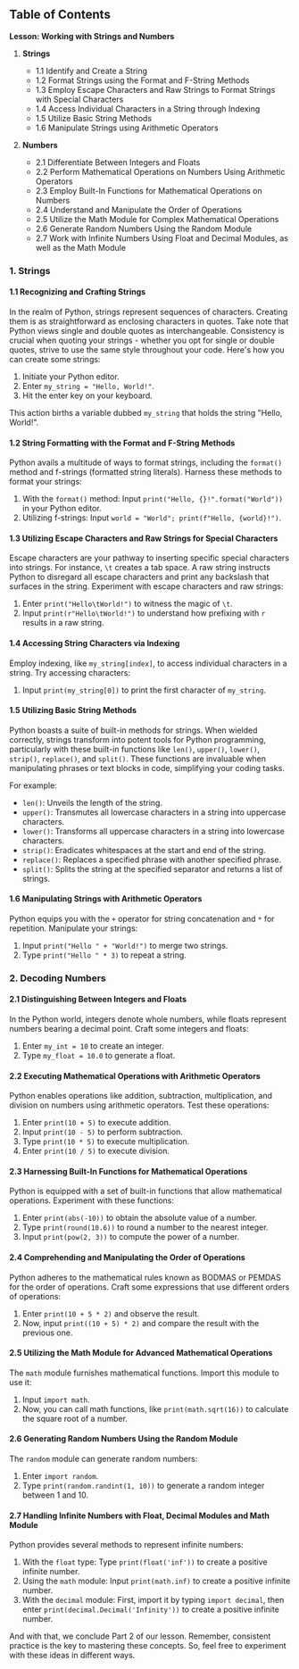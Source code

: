 ## Table of Contents

**Lesson: Working with Strings and Numbers**

1. **Strings**
   - 1.1 Identify and Create a String
   - 1.2 Format Strings using the Format and F-String Methods
   - 1.3 Employ Escape Characters and Raw Strings to Format Strings with Special Characters
   - 1.4 Access Individual Characters in a String through Indexing
   - 1.5 Utilize Basic String Methods
   - 1.6 Manipulate Strings using Arithmetic Operators

2. **Numbers**
   - 2.1 Differentiate Between Integers and Floats
   - 2.2 Perform Mathematical Operations on Numbers Using Arithmetic Operators
   - 2.3 Employ Built-In Functions for Mathematical Operations on Numbers
   - 2.4 Understand and Manipulate the Order of Operations
   - 2.5 Utilize the Math Module for Complex Mathematical Operations
   - 2.6 Generate Random Numbers Using the Random Module
   - 2.7 Work with Infinite Numbers Using Float and Decimal Modules, as well as the Math Module


### 1. Strings

#### 1.1 Recognizing and Crafting Strings

In the realm of Python, strings represent sequences of characters. Creating them is as straightforward as enclosing characters in quotes. Take note that Python views single and double quotes as interchangeable. Consistency is crucial when quoting your strings - whether you opt for single or double quotes, strive to use the same style throughout your code. Here's how you can create some strings:

1.  Initiate your Python editor.
2.  Enter `my_string = "Hello, World!"`.
3.  Hit the enter key on your keyboard.

This action births a variable dubbed `my_string` that holds the string "Hello, World!".

#### 1.2 String Formatting with the Format and F-String Methods

Python avails a multitude of ways to format strings, including the `format()` method and f-strings (formatted string literals). Harness these methods to format your strings:

1.  With the `format()` method: Input `print("Hello, {}!".format("World"))` in your Python editor.
2.  Utilizing f-strings: Input `world = "World"; print(f"Hello, {world}!")`.

#### 1.3 Utilizing Escape Characters and Raw Strings for Special Characters

Escape characters are your pathway to inserting specific special characters into strings. For instance, `\t` creates a tab space. A raw string instructs Python to disregard all escape characters and print any backslash that surfaces in the string. Experiment with escape characters and raw strings:

1.  Enter `print("Hello\tWorld!")` to witness the magic of `\t`.
2.  Input `print(r"Hello\tWorld!")` to understand how prefixing with `r` results in a raw string.

#### 1.4 Accessing String Characters via Indexing

Employ indexing, like `my_string[index]`, to access individual characters in a string. Try accessing characters:

1.  Input `print(my_string[0])` to print the first character of `my_string`.

#### 1.5 Utilizing Basic String Methods

Python boasts a suite of built-in methods for strings. When wielded correctly, strings transform into potent tools for Python programming, particularly with these built-in functions like `len()`, `upper()`, `lower()`, `strip()`, `replace()`, and `split()`. These functions are invaluable when manipulating phrases or text blocks in code, simplifying your coding tasks.

For example:
- `len()`: Unveils the length of the string.
- `upper()`: Transmutes all lowercase characters in a string into uppercase characters.
- `lower()`: Transforms all uppercase characters in a string into lowercase characters.
- `strip()`: Eradicates whitespaces at the start and end of the string.
- `replace()`: Replaces a specified phrase with another specified phrase.
- `split()`: Splits the string at the specified separator and returns a list of strings.

#### 1.6 Manipulating Strings with Arithmetic Operators

Python equips you with the `+` operator for string concatenation and `*` for repetition. Manipulate your strings:

1.  Input `print("Hello " + "World!")` to merge two strings.
2.  Type `print("Hello " * 3)` to repeat a string.

### 2. Decoding Numbers 

#### 2.1 Distinguishing Between Integers and Floats

In the Python world, integers denote whole numbers, while floats represent numbers bearing a decimal point. Craft some integers and floats:

1.  Enter `my_int = 10` to create an integer.
2.  Type `my_float = 10.0` to generate a float.

#### 2.2 Executing Mathematical Operations with Arithmetic Operators

Python enables operations like addition, subtraction, multiplication, and division on numbers using arithmetic operators. Test these operations:

1.  Enter `print(10 + 5)` to execute addition.
2.  Input `print(10 - 5)` to perform subtraction.
3.  Type `print(10 * 5)` to execute multiplication.
4.  Enter `print(10 / 5)` to execute division.

#### 2.3 Harnessing Built-In Functions for Mathematical Operations

Python is equipped with a set of built-in functions that allow mathematical operations. Experiment with these functions:

1.  Enter `print(abs(-10))` to obtain the absolute value of a number.
2.  Type `print(round(10.6))` to round a number to the nearest integer.
3.  Input `print(pow(2, 3))` to compute the power of a number.

#### 2.4 Comprehending and Manipulating the Order of Operations

Python adheres to the mathematical rules known as BODMAS or PEMDAS for the order of operations. Craft some expressions that use different orders of operations:

1.  Enter `print(10 + 5 * 2)` and observe the result.
2.  Now, input `print((10 + 5) * 2)` and compare the result with the previous one.

#### 2.5 Utilizing the Math Module for Advanced Mathematical Operations

The `math` module furnishes mathematical functions. Import this module to use it:

1.  Input `import math`.
2.  Now, you can call math functions, like `print(math.sqrt(16))` to calculate the square root of a number.

#### 2.6 Generating Random Numbers Using the Random Module

The `random` module can generate random numbers:

1.  Enter `import random`.
2.  Type `print(random.randint(1, 10))` to generate a random integer between 1 and 10.

#### 2.7 Handling Infinite Numbers with Float, Decimal Modules and Math Module

Python provides several methods to represent infinite numbers:

1.  With the `float` type: Type `print(float('inf'))` to create a positive infinite number.
2.  Using the `math` module: Input `print(math.inf)` to create a positive infinite number.
3.  With the `decimal` module: First, import it by typing `import decimal`, then enter `print(decimal.Decimal('Infinity'))` to create a positive infinite number.

And with that, we conclude Part 2 of our lesson. Remember, consistent practice is the key to mastering these concepts. So, feel free to experiment with these ideas in different ways.
